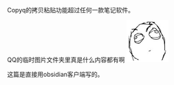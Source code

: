 Copyq的拷贝粘贴功能超过任何一款笔记软件。

QQ的临时图片文件夹里真是什么内容都有啊
![](/images/6OA`UU1WT6$UQ2Q55ZWBONV.jpg)

这篇是直接用obsidian客户端写的。
